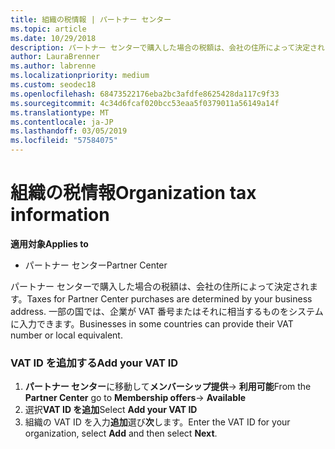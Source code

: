 ```yaml
---
title: 組織の税情報 | パートナー センター
ms.topic: article
ms.date: 10/29/2018
description: パートナー センターで購入した場合の税額は、会社の住所によって決定されます。 一部の国では、企業が VAT 番号またはそれに相当するものをシステムに入力できます。
author: LauraBrenner
ms.author: labrenne
ms.localizationpriority: medium
ms.custom: seodec18
ms.openlocfilehash: 68473522176eba2bc3afdfe8625428da117c9f33
ms.sourcegitcommit: 4c34d6fcaf020bcc53eaa5f0379011a56149a14f
ms.translationtype: MT
ms.contentlocale: ja-JP
ms.lasthandoff: 03/05/2019
ms.locfileid: "57584075"
---
```

# <a name="organization-tax-information"></a><span data-ttu-id="dc65e-104">組織の税情報</span><span class="sxs-lookup"><span data-stu-id="dc65e-104">Organization tax information</span></span>

<span data-ttu-id="dc65e-105">**適用対象**</span><span class="sxs-lookup"><span data-stu-id="dc65e-105">**Applies to**</span></span>

-  <span data-ttu-id="dc65e-106">パートナー センター</span><span class="sxs-lookup"><span data-stu-id="dc65e-106">Partner Center</span></span>

<span data-ttu-id="dc65e-107">パートナー センターで購入した場合の税額は、会社の住所によって決定されます。</span><span class="sxs-lookup"><span data-stu-id="dc65e-107">Taxes for Partner Center purchases are determined by your business address.</span></span> <span data-ttu-id="dc65e-108">一部の国では、企業が VAT 番号またはそれに相当するものをシステムに入力できます。</span><span class="sxs-lookup"><span data-stu-id="dc65e-108">Businesses in some countries can provide their VAT number or local equivalent.</span></span>

### <a name="add-your-vat-id"></a><span data-ttu-id="dc65e-109">VAT ID を追加する</span><span class="sxs-lookup"><span data-stu-id="dc65e-109">Add your VAT ID</span></span>

1.  <span data-ttu-id="dc65e-110">**パートナー センター**に移動して**メンバーシップ提供**-> **利用可能**</span><span class="sxs-lookup"><span data-stu-id="dc65e-110">From the **Partner Center** go to **Membership offers**-> **Available**</span></span>
2.  <span data-ttu-id="dc65e-111">選択**VAT ID を追加**</span><span class="sxs-lookup"><span data-stu-id="dc65e-111">Select **Add your VAT ID**</span></span>
3.  <span data-ttu-id="dc65e-112">組織の VAT ID を入力**追加**選び**次**します。</span><span class="sxs-lookup"><span data-stu-id="dc65e-112">Enter the VAT ID for your organization, select **Add** and then select **Next**.</span></span>





 



